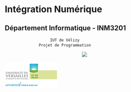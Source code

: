 # Intégration Numérique

## Département Informatique - INM3201
                        IUT de Vélizy
                   Projet de Programmation
                   
<div style="text-align:center"><img src="images/logo_iut.PNG" /></div>

![github-small](https://github.com/Clementhvx/DM/blob/main/logo_iut.PNG)
